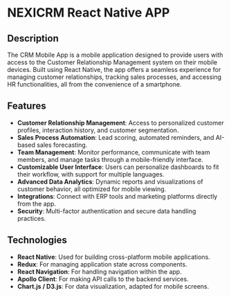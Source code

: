# NEXICRM React Native APP

## Description
The CRM Mobile App is a mobile application designed to provide users with access to the Customer Relationship Management system on their mobile devices. Built using React Native, the app offers a seamless experience for managing customer relationships, tracking sales processes, and accessing HR functionalities, all from the convenience of a smartphone.

## Features
- **Customer Relationship Management**: Access to personalized customer profiles, interaction history, and customer segmentation.
- **Sales Process Automation**: Lead scoring, automated reminders, and AI-based sales forecasting.
- **Team Management**: Monitor performance, communicate with team members, and manage tasks through a mobile-friendly interface.
- **Customizable User Interface**: Users can personalize dashboards to fit their workflow, with support for multiple languages.
- **Advanced Data Analytics**: Dynamic reports and visualizations of customer behavior, all optimized for mobile viewing.
- **Integrations**: Connect with ERP tools and marketing platforms directly from the app.
- **Security**: Multi-factor authentication and secure data handling practices.

## Technologies
- **React Native**: Used for building cross-platform mobile applications.
- **Redux**: For managing application state across components.
- **React Navigation**: For handling navigation within the app.
- **Apollo Client**: For making API calls to the backend services.
- **Chart.js / D3.js**: For data visualization, adapted for mobile screens.
